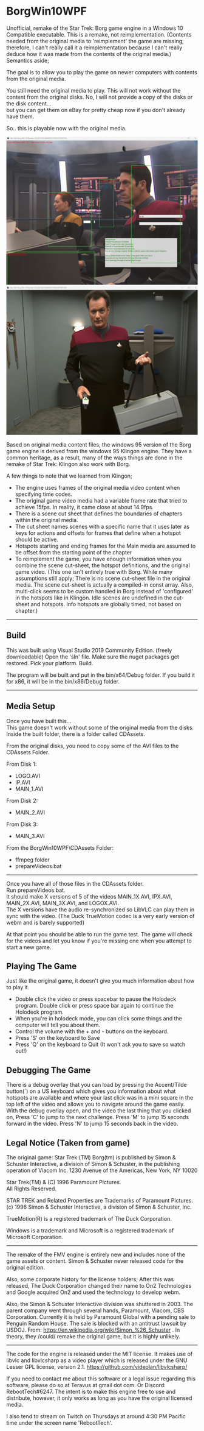 # BorgWin10WPF
 Unofficial, remake of the Star Trek: Borg game engine in a Windows 10 Compatible executable.  This is a remake, not reimplementation. (Contents needed from the original media to 'reimplement' the game are missing, therefore, I can't really call it a reimplementation because I can't really deduce how it was made from the contents of the original media.)  Semantics aside;

 The goal is to allow you to play the game on newer computers with contents from the original media.
 
 You still need the original media to play.  This will not work without the content from the original disks.   No, I will not provide a copy of the disks or the disk content…  
 but you can get them on eBay for pretty cheap now if you don't already have them.

 So..   this is playable now with the original media.

![Game Engine Screen Shot 0](https://raw.githubusercontent.com/Teravus/BorgWin10WPF/main/BorgWin10WPF/Assets/Game_Engine_Screen_shot.png)
![Game Engine Screen Shot 1](https://raw.githubusercontent.com/Teravus/BorgWin10WPF/main/BorgWin10WPF/Assets/Game_Engine_Screen_shot2.png)

 Based on original media content files, the windows 95 version of the Borg game engine is derived from the windows 95 Klingon engine. They have a common heritage, as a result, many of the ways things are done in the remake of Star Trek: Klingon also work with Borg.

 A few things to note that we learned from Klingon;
  - The engine uses frames of the original media video content when specifying time codes.
  - The original game video media had a variable frame rate that tried to achieve 15fps.  In reality, it came close at about 14.9fps.
  - There is a scene cut sheet that defines the boundaries of chapters within the original media.
  - The cut sheet names scenes with a specific name that it uses later as keys for actions and offsets for frames that define when a hotspot should be active.
  - Hotspots starting and ending frames for the Main media are assumed to be offset from the starting point of the chapter
  - To reimplement the game, you have enough information when you combine the scene cut-sheet, the hotspot definitions, and the original game video. (This one isn't entirely true with Borg. While many assumptions still apply; There is no scene cut-sheet file in the original media. The scene cut-sheet is actually a compiled-in const array. Also, multi-click seems to be custom handled in Borg instead of 'configured' in the hotspots like in Klingon. Idle scenes are undefined in the cut-sheet and hotspots. Info hotspots are globally timed, not based on chapter.)

---
 
## Build
This was built using Visual Studio 2019 Community Edition.  (freely downloadable)
Open the 'sln' file.   Make sure the nuget packages get restored.  Pick your platform.  Build.

The program will be built and put in the bin/x64/Debug folder.  If you build it for x86, it will be in the bin/x86/Debug folder.

---

## Media Setup
Once you have built this...  
This game doesn't work without some of the original media from the disks.
Inside the built folder, there is a folder called CDAssets.

From the original disks, you need to copy some of the AVI files to the CDAssets Folder.

From Disk 1:

- LOGO.AVI
- IP.AVI 
- MAIN_1.AVI

From Disk 2: 
- MAIN_2.AVI

From Disk 3: 
- MAIN_3.AVI

From the BorgWin10WPF\CDAssets Folder:
- ffmpeg folder 
- prepareVideos.bat 

---
Once you have all of those files in the CDAssets folder.  
Run prepareVideos.bat.   
It should make X versions of 5 of the videos MAIN_1X.AVI, IPX.AVI, MAIN_2X.AVI, MAIN_3X.AVI, and LOGOX.AVI.  
The X versions have the audio re-synchronized so LibVLC can play them in sync with the video.  (The Duck TrueMotion codec is a very early version of webm and is barely supported)

At that point you should be able to run the game test.  The game will check for the videos and let you know if you're missing one when you attempt to start a new game.

## Playing The Game

Just like the original game, it doesn't give you much information about how to play it.  

- Double click the video or press spacebar to pause the Holodeck program.  Double click or press space bar again to continue the Holodeck program.
- When you're in holodeck mode, you can click some things and the computer will tell you about them.
- Control the volume with the + and - buttons on the keyboard.
- Press 'S' on the keyboard to Save
- Press 'Q' on the keyboard to Quit (It won't ask you to save so watch out!)


## Debugging The Game

There is a debug overlay that you can load by pressing the Accent/Tilde button(`) on a US keyboard which gives you information about what hotspots are available and where your last click was in a mini square in the top left of the video and allows you to navigate around the game easily.
With the debug overlay open, and the video the last thing that you clicked on, 
Press 'C' to jump to the next challenge.
Press 'M' to jump 15 seconds forward in the video.
Press 'N' to jump 15 seconds back in the video.

## Legal Notice (Taken from game)

The original game:  Star Trek:(TM) Borg(tm) is published by Simon & Schuster Interactive, 
a division of Simon & Schuster, 
in the publishing operation of Viacom Inc. 
1230 Avenue of the Americas, New York, NY 10020

Star Trek(TM) & (C) 1996 Paramount Pictures.  
All Rights Reserved. 

STAR TREK and Related Properties are Trademarks of Paramount Pictures. 
(c) 1996 Simon & Schuster Interactive, a division of Simon & Schuster, Inc.

TrueMotion(R) is a registered trademark of The Duck Corporation.

Windows is a trademark and Microsoft is a registered trademark of Microsoft Corporation.

---

The remake of the FMV engine is entirely new and includes none of the game assets or content.  Simon & Schuster never released code for the original edition. 

Also, some corporate history for the license holders;
After this was released, The Duck Corporation changed their name to On2 Technologies and Google acquired On2 and used the technology to develop webm.

Also, the Simon & Schuster Interactive division was shuttered in 2003.  The parent company went through several hands, Paramount, Viacom, CBS Corporation. Currently it is held by Paramount Global with a pending sale to Penguin Random House.  The sale is blocked with an antitrust lawsuit by USDOJ.
From: https://en.wikipedia.org/wiki/Simon_%26_Schuster .   In theory, they /could/ remake the original game, but it is highly unlikely.

---

The code for the engine is released under the MIT license. It makes use of libvlc and libvlcsharp as a video player which is released under the GNU Lesser GPL license, version 2.1. https://github.com/videolan/libvlcsharp/ 

If you need to contact me about this software or a legal issue regarding this software, please do so at Teravus at gmail dot com.  Or Discord: RebootTech#6247. The intent is to make this engine free to use and distribute, however, it only works as long as you have the original licensed media.

I also tend to stream on Twitch on Thursdays at around 4:30 PM Pacific time under the screen name 'RebootTech'.
